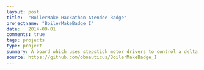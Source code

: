 ```yaml
---
layout: post
title:  "BoilerMake Hackathon Atendee Badge"
projectname: "BoilerMakeBadge I"
date:   2014-09-01
comments: true
tags: projects
type: project
summary: A board which uses stepstick motor drivers to control a delta robot.
source: https://github.com/obnauticus/BoilerMakeBadge_I
---
```

